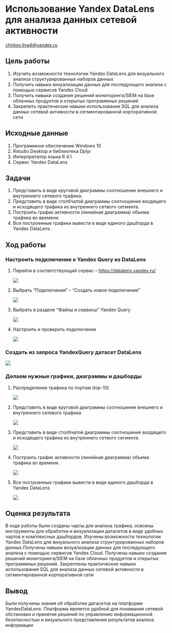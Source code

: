 # Использование Yandex DataLens для анализа данных сетевой активности
chirkov.ilya4@yandex.ru

## Цель работы

1.  Изучить возможности технологии Yandex DataLens для визуального
    анализа структурированных наборов данных
2.  Получить навыки визуализации данных для последующего анализа с
    помощью сервисов Yandex Cloud
3.  Получить навыки создания решений мониторинга/SIEM на базе облачных
    продуктов и открытых программных решений
4.  Закрепить практические навыки использования SQL для анализа данных
    сетевой активности в сегментированной корпоративной сети

## Исходные данные

1.  Программное обеспечение Windows 10
2.  Rstudio Desktop и библиотека Dplyr
3.  Интерпретатор языка R 4.1
4.  Сервис Yandex DataLens

## Задачи

1.  Представить в виде круговой диаграммы соотношение внешнего и
    внутреннего сетевого трафика.
2.  Представить в виде столбчатой диаграммы соотношение входящего и
    исходящего трафика из внутреннего сетвого сегмента.
3.  Построить график активности (линейная диаграмма) объема трафика во
    времени.
4.  Все построенные графики вывести в виде единого дашборда в Yandex
    DataLens.

## Ход работы

### Настроить подключение к Yandex Query из DataLens

1.  Перейти в соответствующий сервис – https://datalens.yandex.ru/

    ![](img/1.png)

2.  Выбрать “Подключения” – “Создать новое подключение”

    ![](img/2.png)

3.  Выбрать в разделе “Файлы и сервисы” Yandex Query

    ![](img/3.png)

4.  Настроить и проверить подключение

    ![](img/4.png)

### Создать из запроса YandexQuery датасет DataLens

![](img/5.png)

### Делаем нужные графики, диаграммы и дашборды

1.  Распределение трафика по портам (top-10)

    ![](img/6.png)

2.  Представить в виде круговой диаграммы соотношение внешнего и
    внутреннего сетевого трафика

    ![](img/7.png)

3.  Представить в виде столбчатой диаграммы соотношение входящего и
    исходящего трафика из внутреннего сетвого сегмента.

    ![](img/8.png)

4.  Построить график активности (линейная диаграмма) объема трафика во
    времени.

    ![](img/9.png)

5.  Все построенные графики вывести в виде единого дашборда в Yandex
    DataLens

    ![](img/10.png)

## Оценка результата

В ходе работы были созданы чарты для анализа трафика, освоены
инструменты для обработки и визуализации датасетов в виде удобных чартов
и комплексных дашбордов. Изучены возможности технологии Yandex DataLens
для визуального анализа структурированных наборов данных.Получены навыки
визуализации данных для последующего анализа с помощью сервисов Yandex
Cloud. Получены навыки создания решений мониторинга/SIEM на базе
облачных продуктов и открытых программных решений. Закреплены
практические навыки использования SQL для анализа данных сетевой
активности в сегментированной корпоративной сети

## Вывод

Были получены знания об обработке датасетов на платформе YandexDataLens.
Платформа является удобной для понимания сетевой обстановки и принятия
решений по управлению информационной безопасностью и визуального
представления результатов анализа информации
